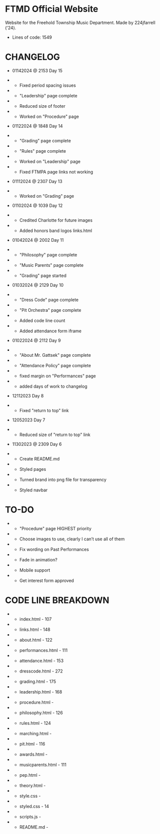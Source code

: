 # FTMD Official Website

Website for the Freehold Township Music Department. Made by 224jfarrell ('24).

- Lines of code: 1549

# CHANGELOG

- 01142024 @ 2153 Day 15
- - Fixed period spacing issues
- - "Leadership" page complete
- - Reduced size of footer
- - Worked on "Procedure" page

- 01122024 @ 1848 Day 14
- - "Grading" page complete
- - "Rules" page complete
- - Worked on "Leadership" page
- - Fixed FTMPA page links not working

- 01112024 @ 2307 Day 13
- - Worked on "Grading" page

- 01102024 @ 1039 Day 12
- - Credited Charlotte for future images
- - Added honors band logos links.html

- 01042024 @ 2002 Day 11
- - "Philosophy" page complete
- - "Music Parents" page complete
- - "Grading" page started

- 01032024 @ 2129 Day 10
- - "Dress Code" page complete
- - "Pit Orchestra" page complete
- - Added code line count
- - Added attendance form iframe

- 01022024 @ 2112 Day 9
- - "About Mr. Gattsek" page complete
- - "Attendance Policy" page complete
- - fixed margin on "Performances" page
- - added days of work to changelog

- 12112023 Day 8
- - Fixed "return to top" link

- 12052023 Day 7
- - Reduced size of "return to top" link

- 11302023 @ 2309 Day 6
- - Create README.md
- - Styled pages
- - Turned brand into png file for transparency
- - Styled navbar

# TO-DO

- - "Procedure" page HIGHEST priority
- - Choose images to use, clearly I can’t use all of them
- - Fix wording on Past Performances
- - Fade in animation?
- - Mobile support
- - Get interest form approved

# CODE LINE BREAKDOWN

- - index.html - 107
- - links.html - 148
- - about.html - 122
- - performances.html - 111
- - attendance.html - 153
- - dresscode.html - 272
- - grading.html - 175
- - leadership.html - 168
- - procedure.html -
- - philosophy.html - 126
- - rules.html - 124
- - marching.html -
- - pit.html - 116
- - awards.html -
- - musicparents.html - 111
- - pep.html -
- - theory.html - 
- - style.css - 
- - styled.css - 14
- - scripts.js -
- - README.md - 
